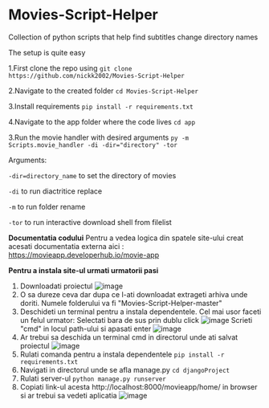 # Movies-Script-Helper
Collection of python scripts that help find subtitles change directory names 

The setup is quite easy


1.First clone the repo using `git clone https://github.com/nickk2002/Movies-Script-Helper`


2.Navigate to the created folder `cd Movies-Script-Helper`


3.Install requirements `pip install -r requirements.txt`

4.Navigate to the app folder where the code lives `cd app`


3.Run the movie handler with desired arguments `py -m Scripts.movie_handler -di -dir="directory" -tor`


Arguments: 


`-dir=directory_name` to set the directory of movies


`-di` to run diactritice replace


`-m` to run folder rename


`-tor` to run interactive download shell from filelist

**Documentatia codului**
Pentru a vedea logica din spatele site-ului creat acesati documentatia externa aici : https://movieapp.developerhub.io/movie-app

**Pentru a instala site-ul urmati urmatorii pasi**

1. Downloadati proiectul ![image](https://user-images.githubusercontent.com/35890341/114370131-ca308600-9b87-11eb-86ac-4bb8abb172da.png)
2. O sa dureze ceva dar dupa ce l-ati downloadat extrageti arhiva unde doriti. Numele folderului va fi "Movies-Script-Helper-master"
3. Deschideti un terminal pentru a instala dependentele. Cel mai usor faceti un felul urmator: 
Selectati bara de sus prin dublu click ![image](https://user-images.githubusercontent.com/35890341/114371255-fd274980-9b88-11eb-956b-dad47556e903.png)
Scrieti "cmd" in locul path-ului si apasati enter ![image](https://user-images.githubusercontent.com/35890341/114371465-2e077e80-9b89-11eb-857b-8451868c55ba.png) 
4. Ar trebui sa deschida un terminal cmd in directorul unde ati salvat proiectul
![image](https://user-images.githubusercontent.com/35890341/114371603-568f7880-9b89-11eb-8518-d549aee578ce.png)
5. Rulati comanda pentru a instala dependentele  `pip install -r requirements.txt`
6. Navigati in directorul unde se afla manage.py `cd djangoProject`
7. Rulati server-ul `python manage.py runserver`
8. Copiati link-ul acesta http://localhost:8000/movieapp/home/ in browser si ar trebui sa vedeti aplicatia
![image](https://user-images.githubusercontent.com/35890341/114372107-dcabbf00-9b89-11eb-9b23-48958b8e4d0a.png)




